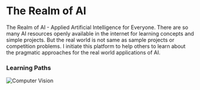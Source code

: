 # The Realm of AI
The Realm of AI - Applied Artificial Intelligence for Everyone. There are so many AI resources openly available in the internet for learning concepts and simple projects. But the real world is not same as sample projects or competition problems. I initiate this platform to help others to learn about the pragmatic approaches for the real world applications of AI.


### Learning Paths
![Computer Vision](https://github.com/Aravindkumar-Rajendran/TheRealmofAI/blob/master/Learning%20Path/CV.png)
